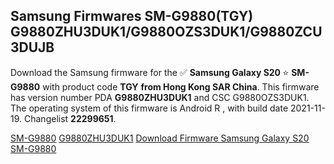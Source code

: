 <h2>Samsung Firmwares SM-G9880(TGY) G9880ZHU3DUK1/G9880OZS3DUK1/G9880ZCU3DUJB</h2>
Download the Samsung firmware for the ✅ <strong>Samsung Galaxy S20 </strong> ⭐ <strong>SM-G9880</strong> with product code <strong>TGY</strong> <strong> from Hong Kong SAR China</strong>. This firmware has version number PDA <strong>G9880ZHU3DUK1</strong> and CSC G9880OZS3DUK1. The operating system of this firmware is Android R , with build date 2021-11-19. Changelist <strong>22299651</strong>.


[SM-G9880](https://samfirm.shop/samsung/model/SM-G9880)
[G9880ZHU3DUK1](https://samfirm.shop/samsung/pda/G9880ZHU3DUK1)
[Download Firmware Samsung Galaxy S20 SM-G9880](https://samfirm.shop/samsung/firmware/475426)

